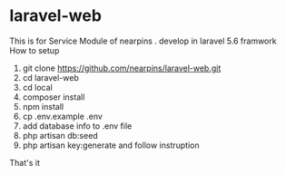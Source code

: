 # laravel-web
This is for Service Module of nearpins . develop in laravel 5.6  framwork
How to setup 

1. git clone https://github.com/nearpins/laravel-web.git
2. cd laravel-web
3. cd local
4. composer install
5. npm install
6. cp .env.example .env
7. add database info to .env file
8. php artisan db:seed
9. php artisan key:generate
and follow instruption

That's it 

